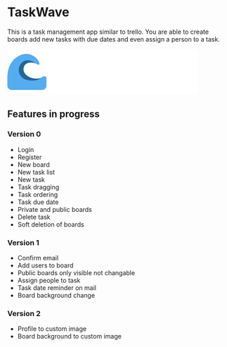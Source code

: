 # TaskWave
This is a task management app similar to trello. You are able to create boards add new tasks with due dates and even assign a person to a task.

![Logo of TaskWave](https://github.com/FarouqJalabi/TaskWave/blob/5ffaedb26d61b153837fe1ba19726212c602eb9c/public/Logo.png?raw=true)

## Features in progress

### Version 0
- Login
- Register
- New board
- New task list
- New task
- Task dragging
- Task ordering
- Task due date
- Private and public boards
- Delete task
- Soft deletion of boards

### Version 1
- Confirm email
- Add users to board
- Public boards only visible not changable
- Assign people to task
- Task date reminder on mail
- Board background change

### Version 2
- Profile to custom image
- Board background to custom image
